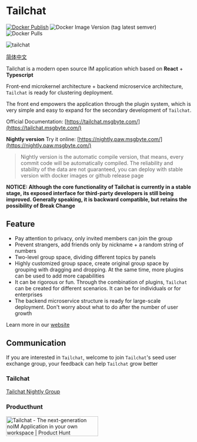 # Tailchat

[![Docker Publish](https://github.com/msgbyte/tailchat/actions/workflows/docker-publish.yml/badge.svg)](https://github.com/msgbyte/tailchat/actions/workflows/docker-publish.yml)
![Docker Image Version (tag latest semver)](https://img.shields.io/docker/v/moonrailgun/tailchat/latest)
![Docker Pulls](https://img.shields.io/docker/pulls/moonrailgun/tailchat)

![tailchat](https://socialify.git.ci/msgbyte/tailchat/image?description=1&font=Inter&forks=1&issues=1&language=1&logo=https%3A%2F%2Favatars.githubusercontent.com%2Fu%2F86033898%3Fs%3D200%26v%3D4&name=1&owner=1&pattern=Circuit%20Board&stargazers=1&theme=Light)

[简体中文](./README.zh.md)

Tailchat is a modern open source IM application which based on **React** + **Typescript**

Front-end microkernel architecture + backend microservice architecture, `Tailchat` is ready for clustering deployment.

The front end empowers the application through the plugin system, which is very simple and easy to expand for the secondary development of `Tailchat`.

Official Documentation: [https://tailchat.msgbyte.com/](https://tailchat.msgbyte.com/)

**Nightly version** Try it online: [https://nightly.paw.msgbyte.com/](https://nightly.paw.msgbyte.com/)

> Nightly version is the automatic compile version, that means, every commit code will be automatically compiled.
> The reliability and stability of the data are not guaranteed, you can deploy with stable version with docker images or github release page

**NOTICE: Although the core functionality of Tailchat is currently in a stable stage, its exposed interface for third-party developers is still being improved. Generally speaking, it is backward compatible, but retains the possibility of Break Change**

## Feature

- Pay attention to privacy, only invited members can join the group
- Prevent strangers, add friends only by nickname + a random string of numbers
- Two-level group space, dividing different topics by panels
- Highly customized group space, create original group space by grouping with dragging and dropping. At the same time, more plugins can be used to add more capabilities
- It can be rigorous or fun. Through the combination of plugins, `Tailchat` can be created for different scenarios. It can be for individuals or for enterprises
- The backend microservice structure is ready for large-scale deployment. Don't worry about what to do after the number of user growth

Learn more in our [website](https://tailchat.msgbyte.com/)

## Communication

If you are interested in `Tailchat`, welcome to join `Tailchat`'s seed user exchange group, your feedback can help `Tailchat` grow better

### Tailchat

[Tailchat Nightly Group](https://nightly.paw.msgbyte.com/invite/8Jfm1dWb)

### Producthunt

<a href="https://www.producthunt.com/posts/tailchat?utm_source=badge-featured&utm_medium=badge&utm_souce=badge-tailchat" target="_blank">
<img src="https://api.producthunt.com/widgets/embed-image/v1/featured.svg?post_id=382080&theme=light" alt="Tailchat - The&#0032;next&#0045;generation&#0032;noIM&#0032;Application&#0032;in&#0032;your&#0032;own&#0032;workspace | Product Hunt" style="width: 250px; height: 54px;" width="250" height="54" />
</a>
